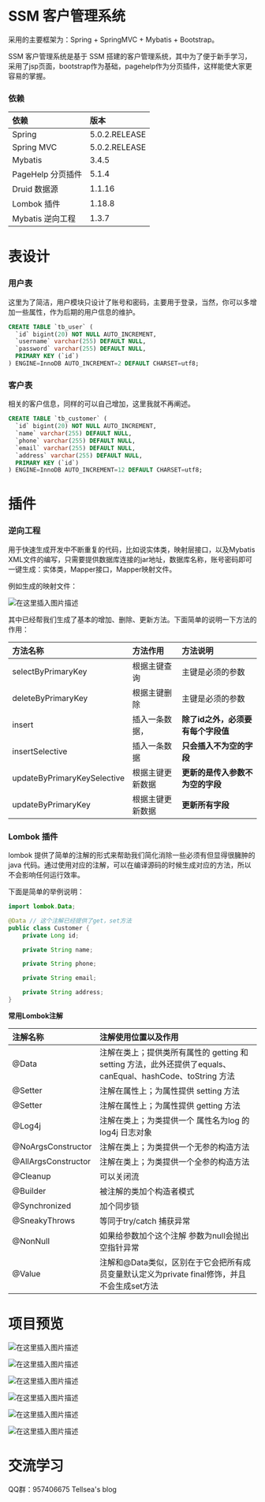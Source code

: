 # SSM 客户管理系统

采用的主要框架为：Spring + SpringMVC + Mybatis + Bootstrap。

SSM 客户管理系统是基于 SSM 搭建的客户管理系统，其中为了便于新手学习，采用了jsp页面，bootstrap作为基础，pagehelp作为分页插件，这样能使大家更容易的掌握。

### 依赖

| 依赖| 版本 |
|:--|:--|
| Spring | 5.0.2.RELEASE |
| Spring MVC | 5.0.2.RELEASE |
| Mybatis | 3.4.5 |
| PageHelp 分页插件 | 5.1.4 |
| Druid 数据源 | 1.1.16 |
| Lombok 插件 | 1.18.8 |
| Mybatis 逆向工程| 1.3.7 |

#  表设计
### 用户表

这里为了简洁，用户模块只设计了账号和密码，主要用于登录，当然，你可以多增加一些属性，作为后期的用户信息的维护。

```sql
CREATE TABLE `tb_user` (
  `id` bigint(20) NOT NULL AUTO_INCREMENT,
  `username` varchar(255) DEFAULT NULL,
  `password` varchar(255) DEFAULT NULL,
  PRIMARY KEY (`id`)
) ENGINE=InnoDB AUTO_INCREMENT=2 DEFAULT CHARSET=utf8;
```

### 客户表

相关的客户信息，同样的可以自己增加，这里我就不再阐述。

```sql
CREATE TABLE `tb_customer` (
  `id` bigint(20) NOT NULL AUTO_INCREMENT,
  `name` varchar(255) DEFAULT NULL,
  `phone` varchar(255) DEFAULT NULL,
  `email` varchar(255) DEFAULT NULL,
  `address` varchar(255) DEFAULT NULL,
  PRIMARY KEY (`id`)
) ENGINE=InnoDB AUTO_INCREMENT=12 DEFAULT CHARSET=utf8;
```

# 插件
### 逆向工程

用于快速生成开发中不断重复的代码，比如说实体类，映射层接口，以及Mybatis XML文件的编写，只需要提供数据库连接的jar地址，数据库名称，账号密码即可一键生成：实体类，Mapper接口，Mapper映射文件。

例如生成的映射文件：

![在这里插入图片描述](https://github.com/Tellsea/ssm/blob/master/doc/images/07.png)

其中已经帮我们生成了基本的增加、删除、更新方法。下面简单的说明一下方法的作用：

|方法名称| 方法作用 | 方法说明 |
|:--|:--|:--|
| selectByPrimaryKey | 根据主键查询 | 主键是必须的参数 |
| deleteByPrimaryKey | 根据主键删除 | 主键是必须的参数 |
| insert | 插入一条数据，| **除了id之外，必须要有每个字段值** |
| insertSelective | 插入一条数据 | **只会插入不为空的字段** |
| updateByPrimaryKeySelective | 根据主键更新数据 | **更新的是传入参数不为空的字段** |
| updateByPrimaryKey | 根据主键更新数据 | **更新所有字段** |

### Lombok 插件

lombok 提供了简单的注解的形式来帮助我们简化消除一些必须有但显得很臃肿的 java 代码。通过使用对应的注解，可以在编译源码的时候生成对应的方法，所以不会影响任何运行效率。

下面是简单的举例说明：
```java
import lombok.Data;

@Data // 这个注解已经提供了get，set方法
public class Customer {
    private Long id;

    private String name;

    private String phone;

    private String email;

    private String address;
}
```

**常用Lombok注解**

|注解名称| 注解使用位置以及作用 |
|:--|:--|
| @Data |  注解在类上；提供类所有属性的 getting 和 setting 方法，此外还提供了equals、canEqual、hashCode、toString 方法 |
| @Setter |  注解在属性上；为属性提供 setting 方法 |
| @Setter |  注解在属性上；为属性提供 getting 方法 |
| @Log4j | 注解在类上；为类提供一个 属性名为log 的 log4j 日志对象 |
| @NoArgsConstructor | 注解在类上；为类提供一个无参的构造方法 |
| @AllArgsConstructor  | 注解在类上；为类提供一个全参的构造方法 |
| @Cleanup  | 可以关闭流 |
| @Builder  | 被注解的类加个构造者模式 |
| @Synchronized  | 加个同步锁 |
| @SneakyThrows  | 等同于try/catch 捕获异常 |
| @NonNull  | 如果给参数加个这个注解 参数为null会抛出空指针异常 |
| @Value  | 注解和@Data类似，区别在于它会把所有成员变量默认定义为private final修饰，并且不会生成set方法 |

# 项目预览

![在这里插入图片描述](https://github.com/Tellsea/ssm/blob/master/doc/images/01.png)

![在这里插入图片描述](https://github.com/Tellsea/ssm/blob/master/doc/images/02.png)

![在这里插入图片描述](https://github.com/Tellsea/ssm/blob/master/doc/images/03.png)

![在这里插入图片描述](https://github.com/Tellsea/ssm/blob/master/doc/images/04.png)

![在这里插入图片描述](https://github.com/Tellsea/ssm/blob/master/doc/images/05.png)

![在这里插入图片描述](https://github.com/Tellsea/ssm/blob/master/doc/images/06.png)

# 交流学习

QQ群：957406675 Tellsea's blog
